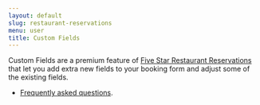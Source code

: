 ```yaml
---
layout: default
slug: restaurant-reservations
menu: user
title: Custom Fields 
---
```

Custom Fields are a premium feature of [Five Star Restaurant Reservations](https://www.fivestarplugins.com/plugins/five-star-restaurant-reservations/) that let you add extra new fields to your booking form and adjust some of the existing fields.

- [Frequently asked questions](faq).